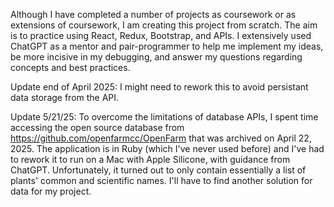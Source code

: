 Although I have completed a number of projects as coursework or as extensions of coursework, I am creating this project from scratch. The aim is to practice using React, Redux, Bootstrap, and APIs. I extensively used ChatGPT as a mentor and pair-programmer to help me implement my ideas, be more incisive in my debugging, and answer my questions regarding concepts and best practices.

Update end of April 2025:  I might need to rework this to avoid persistant data storage from the API.

Update 5/21/25: To overcome the limitations of database APIs, I spent time accessing the open source database from https://github.com/openfarmcc/OpenFarm that was archived on April 22, 2025. The application is in Ruby (which I've never used before) and I've had to rework it to run on a Mac with Apple Silicone, with guidance from ChatGPT. Unfortunately, it turned out to only contain essentially a list of plants' common and scientific names. I'll have to find another solution for data for my project.

